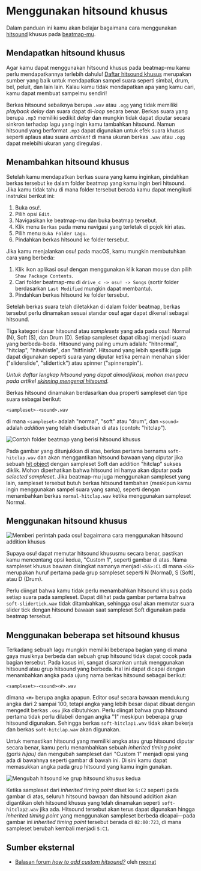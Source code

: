 # Menggunakan hitsound khusus

Dalam panduan ini kamu akan belajar bagaimana cara menggunakan [hitsound](/wiki/Beatmapping/Hitsound) khusus pada [beatmap-mu](/wiki/Beatmap).

## Mendapatkan hitsound khusus

Agar kamu dapat menggunakan hitsound khusus pada beatmap-mu kamu perlu mendapatkannya terlebih dahulu! [Daftar hitsound khusus](/wiki/Guides/Custom_Hitsound_Library) merupakan sumber yang baik untuk mendapatkan sampel suara seperti simbal, drum, bel, peluit, dan lain lain. Kalau kamu tidak mendapatkan apa yang kamu cari, kamu dapat membuat sampelmu sendiri!

Berkas hitsound sebaiknya berupa `.wav` atau `.ogg` yang tidak memiliki *playback delay* dan suara dapat di-*loop* secara benar. Berkas suara yang berupa `.mp3` memiliki sedikit *delay* dan mungkin tidak dapat diputar secara sinkron terhadap lagu yang ingin kamu tambahkan hitsound. Namun hitsound yang berformat `.mp3` dapat digunakan untuk efek suara khusus seperti aplaus atau suara *ambient* di mana ukuran berkas `.wav` atau `.ogg` dapat melebihi ukuran yang diregulasi.

## Menambahkan hitsound khusus

Setelah kamu mendapatkan berkas suara yang kamu inginkan, pindahkan berkas tersebut ke dalam folder beatmap yang kamu ingin beri hitsound. Jika kamu tidak tahu di mana folder tersebut berada kamu dapat mengikuti instruksi berikut ini:

1. Buka osu!.
2. Pilih opsi `Edit`.
3. Navigasikan ke beatmap-mu dan buka beatmap tersebut.
4. Klik menu `Berkas` pada menu navigasi yang terletak di pojok kiri atas.
5. Pilih menu `Buka Folder Lagu`.
6. Pindahkan berkas hitsound ke folder tersebut.

Jika kamu menjalankan osu! pada macOS, kamu mungkin membutuhkan cara yang berbeda:

1. Klik ikon aplikasi osu! dengan menggunakan klik kanan mouse dan pilih `Show Package Contents`.
2. Cari folder beatmap-mu di `drive_c -> osu! -> Songs` (sortir folder berdasarkan `Last Modified` mungkin dapat membantu).
3. Pindahkan berkas hitsound ke folder tersebut.

Setelah berkas suara telah diletakkan di dalam folder beatmap, berkas tersebut perlu dinamakan sesuai standar osu! agar dapat dikenali sebagai hitsound.

Tiga kategori dasar hitsound atau *samplesets* yang ada pada osu!: Normal (N), Soft (S), dan Drum (D). Setiap sampleset dapat dibagi menjadi suara yang berbeda-beda. Hitsound yang paling umum adalah: "hitnormal", "hitclap", "hitwhistle", dan "hitfinish". Hitsound yang lebih spesifik juga dapat digunakan seperti suara yang diputar ketika pemain menahan slider ("sliderslide", "slidertick") atau spinner ("spinnerspin").

*Untuk daftar lengkap hitsound yang dapat dimodifikasi, mohon mengacu pada artikel [skinning mengenai hitsound](/wiki/Skinning/Sounds#hitsounds).*

Berkas hitsound dinamakan berdasarkan dua properti sampleset dan tipe suara sebagai berikut:

`<sampleset>-<sound>.wav`

di mana `<sampleset>` adalah "normal", "soft" atau "drum", dan `<sound>` adalah *addition* yang telah disebutkan di atas (contoh: "hitclap"). 

![](img/beatmap-folder-resources.png "Contoh folder beatmap yang berisi hitsound khusus")

Pada gambar yang ditunjukkan di atas, berkas pertama bernama `soft-hitclap.wav` dan akan menggantikan hitsound bawaan yang diputar jika sebuah [hit object](/wiki/Hit_object) dengan sampleset Soft dan addition "hitclap" sukses diklik. Mohon diperhatikan bahwa hitsound ini hanya akan diputar pada *selected sampleset*. Jika beatmap-mu juga menggunakan sampleset yang lain, sampleset tersebut butuh berkas hitsound tambahan (meskipun kamu ingin menggunakan sampel suara yang sama), seperti dengan menambahkan berkas `normal-hitclap.wav` ketika menggunakan sampleset Normal.

## Menggunakan hitsound khusus

![](img/adding-custom-hitsounds.png "Memberi perintah pada osu! bagaimana cara menggunakan hitsound addition khusus")

Supaya osu! dapat memutar hitsound khususmu secara benar, pastikan kamu mencentang opsi kedua, "Custom 1", seperti gambar di atas. Nama sampleset khusus bawaan disingkat namanya menjadi `<SS>:C1` di mana `<SS>` merupakan huruf pertama pada grup sampleset seperti N (Normal), S (Soft), atau D (Drum).

Perlu diingat bahwa kamu tidak perlu menambahkan hitsound khusus pada setiap suara pada sampleset. Dapat dilihat pada gambar pertama bahwa `soft-slidertick.wav` tidak ditambahkan, sehingga osu! akan memutar suara slider tick dengan hitsound bawaan saat sampleset Soft digunakan pada beatmap tersebut.

## Menggunakan beberapa set hitsound khusus

Terkadang sebuah lagu mungkin memiliki beberapa bagian yang di mana gaya musiknya berbeda dan sebuah grup hitsound tidak dapat cocok pada bagian tersebut. Pada kasus ini, sangat disarankan untuk menggunakan hitsound atau grup hitsound yang berbeda. Hal ini dapat dicapai dengan menambahkan angka pada ujung nama berkas hitsound sebagai berikut:

`<sampleset>-<sound><#>.wav`

dimana `<#>` berupa angka apapun. Editor osu! secara bawaan mendukung angka dari 2 sampai 100, tetapi angka yang lebih besar dapat dibuat dengan mengedit berkas `.osu` jika dibutuhkan. Perlu diingat bahwa grup hitsound pertama tidak perlu dilabeli dengan angka "1" meskipun beberapa grup hitsound digunakan. Sehingga berkas `soft-hitclap1.wav` tidak akan bekerja dan berkas `soft-hitclap.wav` akan digunakan.

Untuk memastikan hitsound yang memiliki angka atau grup hitsound diputar secara benar, kamu perlu menambahkan sebuah *inherited timing point (garis hijau)* dan mengubah sampleset dari "Custom 1" menjadi opsi yang ada di bawahnya seperti gambar di bawah ini. Di sini kamu dapat memasukkan angka pada grup hitsound yang kamu ingin gunakan.

![](img/using-multiple-hitsound-sets.png "Mengubah hitsound ke grup hitsound khusus kedua")

Ketika sampleset dari *inherited timing point* diset ke `S:C2` seperti pada gambar di atas, seluruh hitsound bawaan dan hitsound addition akan digantikan oleh hitsound khusus yang telah dinamakan seperti `soft-hitclap2.wav` jika ada. Hitsound tersebut akan terus dapat digunakan hingga *inherited timing point* yang menggunakan sampleset berbeda dicapai—pada gambar ini *inherited timing point* tersebut berada di `02:00:723`, di mana sampleset berubah kembali menjadi `S:C1`.

## Sumber eksternal

- [Balasan forum *how to add custom hitsound?*](https://osu.ppy.sh/community/forums/posts/3215699) oleh [neonat](https://osu.ppy.sh/users/1561995)
